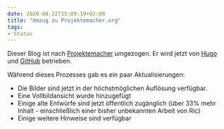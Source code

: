 ```yaml
---
date: 2020-08-22T15:09:19+02:00
title: "Umzug zu Projektemacher.org"
tags:
- Status
---
```


Dieser Blog ist nach [Projektemacher](https://projektemacher.org/) umgezogen. Er wird jetzt von [Hugo](https://gohugo.io/) und [GitHub](https://github.com/) betrieben.

Während dieses Prozesses gab es ein paar Aktualisierungen:
* Die Bilder sind jetzt in der höchstmöglichen Auflösung verfügbar.
* Eine Vollbildansicht wurde hinzugefügt
* Einige alte Entwürfe sind jetzt öffentlich zugänglich (über 33% mehr Inhalt - einschließlich einer bisher unbekannten Arbeit von Ric)
* Einige weitere Hinweise sind verfügbar
